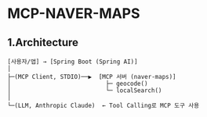 # MCP-NAVER-MAPS

## 1.Architecture
```
[사용자/앱] → [Spring Boot (Spring AI)]
│
├─(MCP Client, STDIO)──▶  [MCP 서버 (naver-maps)]
│                           ├─ geocode()
│                           └─ localSearch()
│
└─(LLM, Anthropic Claude)  ← Tool Calling로 MCP 도구 사용
```

